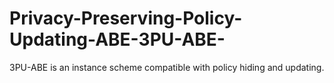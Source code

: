 # Privacy-Preserving-Policy-Updating-ABE-3PU-ABE-
3PU-ABE is an instance scheme compatible with policy hiding and updating.
